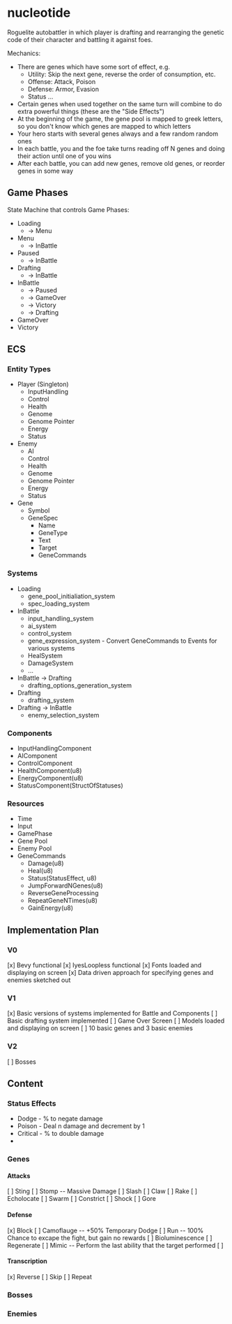 # nucleotide

Roguelite autobattler in which player is drafting and rearranging the genetic code of their character and battling it against foes.

Mechanics:
- There are genes which have some sort of effect, e.g.
    - Utility: Skip the next gene, reverse the order of consumption, etc.
    - Offense: Attack, Poison
    - Defense: Armor, Evasion
    - Status
    ...
- Certain genes when used together on the same turn will combine to do extra powerful things (these are the "Side Effects")
- At the beginning of the game, the gene pool is mapped to greek letters, so you don't know which genes are mapped to which letters
- Your hero starts with several genes always and a few random random ones
- In each battle, you and the foe take turns reading off N genes and doing their action until one of you wins
- After each battle, you can add new genes, remove old genes, or reorder genes in some way

## Game Phases

State Machine that controls Game Phases:
- Loading
    - -> Menu
- Menu
    - -> InBattle
- Paused
    - -> InBattle
- Drafting
    - -> InBattle
- InBattle
    - -> Paused
    - -> GameOver
    - -> Victory
    - -> Drafting
- GameOver
- Victory


## ECS

### Entity Types
- Player (Singleton)
    - InputHandling
    - Control
    - Health
    - Genome
    - Genome Pointer
    - Energy
    - Status
- Enemy
    - AI
    - Control
    - Health
    - Genome
    - Genome Pointer
    - Energy
    - Status
- Gene
    - Symbol
    - GeneSpec
        - Name
        - GeneType
        - Text
        - Target
        - GeneCommands


### Systems
- Loading
    - gene_pool_initialiation_system
    - spec_loading_system
- InBattle
    - input_handling_system
    - ai_system
    - control_system
    - gene_expression_system - Convert GeneCommands to Events for various systems
    - HealSystem
    - DamageSystem
    - ...
- InBattle -> Drafting
    - drafting_options_generation_system
- Drafting
    - drafting_system
- Drafting -> InBattle
    - enemy_selection_system


### Components
- InputHandlingComponent
- AIComponent
- ControlComponent
- HealthComponent(u8)
- EnergyComponent(u8)
- StatusComponent(StructOfStatuses)

### Resources
- Time
- Input
- GamePhase
- Gene Pool
- Enemy Pool
- GeneCommands
    - Damage(u8)
    - Heal(u8)
    - Status(StatusEffect, u8)
    - JumpForwardNGenes(u8)
    - ReverseGeneProcessing
    - RepeatGeneNTimes(u8)
    - GainEnergy(u8)


## Implementation Plan

### V0
[x] Bevy functional
[x] IyesLoopless functional
[x] Fonts loaded and displaying on screen
[x] Data driven approach for specifying genes and enemies sketched out

### V1
[x] Basic versions of systems implemented for Battle and Components
[ ] Basic drafting system implemented
[ ] Game Over Screen
[ ] Models loaded and displaying on screen
[ ] 10 basic genes and 3 basic enemies

### V2
[ ] Bosses


## Content

### Status Effects
- Dodge - % to negate damage
- Poison - Deal n damage and decrement by 1
- Critical - % to double damage
- 

### Genes

#### Attacks
[ ] Sting
[ ] Stomp -- Massive Damage
[ ] Slash
[ ] Claw
[ ] Rake
[ ] Echolocate
[ ] Swarm
[ ] Constrict
[ ] Shock
[ ] Gore

#### Defense
[x] Block
[ ] Camoflauge -- +50% Temporary Dodge
[ ] Run -- 100% Chance to excape the fight, but gain no rewards
[ ] Bioluminescence
[ ] Regenerate
[ ] Mimic -- Perform the last ability that the target performed
[ ] 


#### Transcription
[x] Reverse
[ ] Skip
[ ] Repeat

### Bosses


### Enemies

